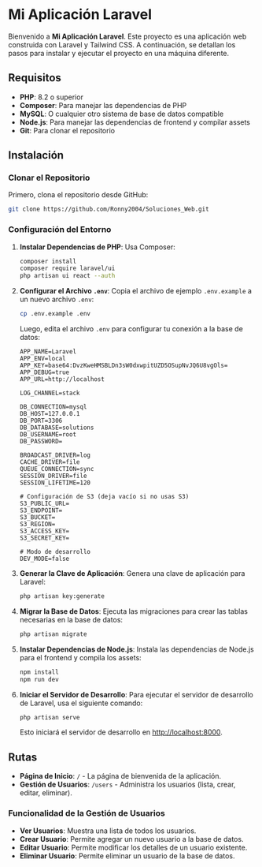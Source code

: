 # Mi Aplicación Laravel

Bienvenido a **Mi Aplicación Laravel**. Este proyecto es una aplicación web construida con Laravel y Tailwind CSS. A continuación, se detallan los pasos para instalar y ejecutar el proyecto en una máquina diferente.

## Requisitos

- **PHP**: 8.2 o superior
- **Composer**: Para manejar las dependencias de PHP
- **MySQL**: O cualquier otro sistema de base de datos compatible
- **Node.js**: Para manejar las dependencias de frontend y compilar assets
- **Git**: Para clonar el repositorio

## Instalación

### Clonar el Repositorio

Primero, clona el repositorio desde GitHub:

```bash
git clone https://github.com/Ronny2004/Soluciones_Web.git
```

### Configuración del Entorno

1. **Instalar Dependencias de PHP**: Usa Composer:

    ```bash
    composer install
    composer require laravel/ui
    php artisan ui react --auth
    ```

2. **Configurar el Archivo `.env`**: Copia el archivo de ejemplo `.env.example` a un nuevo archivo `.env`:

    ```bash
    cp .env.example .env
    ```

    Luego, edita el archivo `.env` para configurar tu conexión a la base de datos:

    ```plaintext
    APP_NAME=Laravel
    APP_ENV=local
    APP_KEY=base64:DvzKweHMSBLDn3sW0dxwpitUZD5OSupNvJQ6U8vgOls=
    APP_DEBUG=true
    APP_URL=http://localhost

    LOG_CHANNEL=stack

    DB_CONNECTION=mysql
    DB_HOST=127.0.0.1
    DB_PORT=3306
    DB_DATABASE=solutions
    DB_USERNAME=root
    DB_PASSWORD=

    BROADCAST_DRIVER=log
    CACHE_DRIVER=file
    QUEUE_CONNECTION=sync
    SESSION_DRIVER=file
    SESSION_LIFETIME=120

    # Configuración de S3 (deja vacío si no usas S3)
    S3_PUBLIC_URL=
    S3_ENDPOINT=
    S3_BUCKET=
    S3_REGION=
    S3_ACCESS_KEY=
    S3_SECRET_KEY=

    # Modo de desarrollo
    DEV_MODE=false
    ```

3. **Generar la Clave de Aplicación**: Genera una clave de aplicación para Laravel:

    ```bash
    php artisan key:generate
    ```

4. **Migrar la Base de Datos**: Ejecuta las migraciones para crear las tablas necesarias en la base de datos:

    ```bash
    php artisan migrate
    ```

5. **Instalar Dependencias de Node.js**: Instala las dependencias de Node.js para el frontend y compila los assets:

    ```bash
    npm install
    npm run dev
    ```

6. **Iniciar el Servidor de Desarrollo**: Para ejecutar el servidor de desarrollo de Laravel, usa el siguiente comando:

    ```bash
    php artisan serve
    ```

    Esto iniciará el servidor de desarrollo en [http://localhost:8000](http://localhost:8000).

## Rutas

- **Página de Inicio**: `/` - La página de bienvenida de la aplicación.
- **Gestión de Usuarios**: `/users` - Administra los usuarios (lista, crear, editar, eliminar).

### Funcionalidad de la Gestión de Usuarios

- **Ver Usuarios**: Muestra una lista de todos los usuarios.
- **Crear Usuario**: Permite agregar un nuevo usuario a la base de datos.
- **Editar Usuario**: Permite modificar los detalles de un usuario existente.
- **Eliminar Usuario**: Permite eliminar un usuario de la base de datos.
